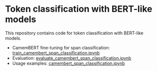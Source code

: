 # Token classification with BERT-like models

This repository contains code for token classification with BERT-like models. 

- CamemBERT fine-tuning for span classification: [train_camembert_span_classification.ipynb](train_camembert_span_classification.ipynb)
- Evaluation: [evaluate_camembert_span_classification.ipynb](evaluate_camembert_span_classification.ipynb)
- Usage examples: [camembert_span_classification.ipynb](camembert_span_classification.ipynb)

